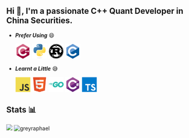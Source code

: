 ## Hi 👋,  I'm a passionate C++ Quant Developer in China Securities.

- ***Prefer Using*** 😄

  <img width="40px" src="icons/languages/c-plus-plus.svg" />
  <img width="40px" src="icons/languages/python.svg" />
  <img width="40px" src="icons/languages/rust.svg" />
  <img width="40px" src="icons/languages/c.svg" />
  


- ***Learnt a Little*** 😅

  <img width="40px" src="icons/languages/javascript.svg" />
  <img width="40px" src="icons/languages/html5.svg" />
  <img width="40px" src="icons/languages/go.svg" />
  <img width="40px" src="icons/languages/csharp.svg" />
  <img width="40px" src="icons/languages/typescript.svg" />

## Stats 📊

<!-- <img src="https://github-readme-stats.vercel.app/api/top-langs/?username=GreyRaphael&layout=compact&langs_count=20" />  -->

<div class="column" style="display:inline-block;">
  <img height="140px" src="https://github-readme-stats.vercel.app/api?username=GreyRaphael&show_icons=true&count_private=true" />
</div>
<div class="column" style="display:inline-block;">
  <img height="140px" src="https://github-readme-streak-stats.herokuapp.com/?user=greyraphael&" alt="greyraphael" />
</div>

<!-- code from https://github.com/czs108/czs108 -->